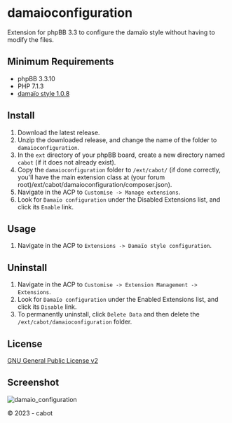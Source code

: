 # damaioconfiguration
Extension for phpBB 3.3 to configure the damaïo style without having to modify the files.

## Minimum Requirements
* phpBB 3.3.10
* PHP 7.1.3
* [damaïo style 1.0.8](https://github.com/cabot/damaio)

## Install
1. Download the latest release.
2. Unzip the downloaded release, and change the name of the folder to `damaioconfiguration`.
3. In the `ext` directory of your phpBB board, create a new directory named `cabot` (if it does not already exist).
4. Copy the `damaioconfiguration` folder to `/ext/cabot/` (if done correctly, you'll have the main extension class at (your forum root)/ext/cabot/damaioconfiguration/composer.json).
5. Navigate in the ACP to `Customise -> Manage extensions`.
6. Look for `Damaïo configuration` under the Disabled Extensions list, and click its `Enable` link.

## Usage
1. Navigate in the ACP to `Extensions -> Damaïo style configuration`.

## Uninstall
1. Navigate in the ACP to `Customise -> Extension Management -> Extensions`.
2. Look for `Damaïo configuration` under the Enabled Extensions list, and click its `Disable` link.
3. To permanently uninstall, click `Delete Data` and then delete the `/ext/cabot/damaioconfiguration` folder.

## License
[GNU General Public License v2](http://opensource.org/licenses/GPL-2.0)

## Screenshot
![damaio_configuration](https://github.com/cabot/damaioconfiguration/assets/6350179/b66b7cb2-c5f7-4588-a58d-32018711c841)

© 2023 - cabot

